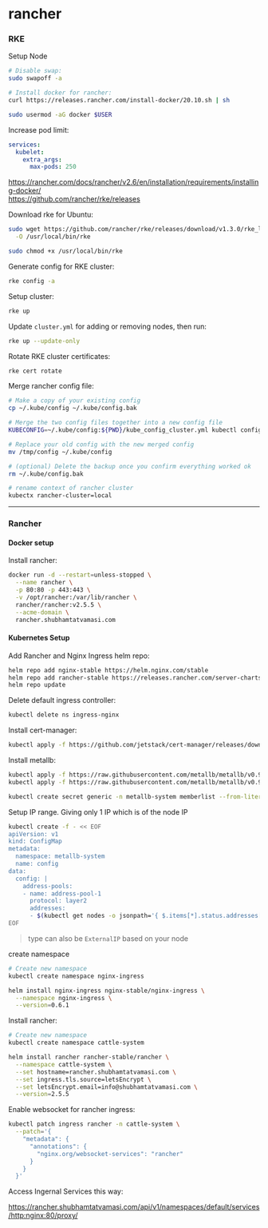 # rancher

### RKE

Setup Node
```bash
# Disable swap:
sudo swapoff -a

# Install docker for rancher:
curl https://releases.rancher.com/install-docker/20.10.sh | sh

sudo usermod -aG docker $USER
```

Increase pod limit:
```yaml
services:
  kubelet:
    extra_args:
      max-pods: 250
```

https://rancher.com/docs/rancher/v2.6/en/installation/requirements/installing-docker/ \
https://github.com/rancher/rke/releases

Download rke for Ubuntu:
```bash
sudo wget https://github.com/rancher/rke/releases/download/v1.3.0/rke_linux-amd64 \
  -O /usr/local/bin/rke

sudo chmod +x /usr/local/bin/rke
```

Generate config for RKE cluster:
```bash
rke config -a
```

Setup cluster:
```bash
rke up
```

Update `cluster.yml` for adding or removing nodes, then run:
```bash
rke up --update-only
```

Rotate RKE cluster certificates:
```bash
rke cert rotate
```

Merge rancher config file:
```bash
# Make a copy of your existing config
cp ~/.kube/config ~/.kube/config.bak

# Merge the two config files together into a new config file
KUBECONFIG=~/.kube/config:${PWD}/kube_config_cluster.yml kubectl config view --flatten > /tmp/config

# Replace your old config with the new merged config
mv /tmp/config ~/.kube/config

# (optional) Delete the backup once you confirm everything worked ok
rm ~/.kube/config.bak

# rename context of rancher cluster
kubectx rancher-cluster=local
```
---

### Rancher

#### Docker setup

Install rancher:
```bash
docker run -d --restart=unless-stopped \
  --name rancher \
  -p 80:80 -p 443:443 \
  -v /opt/rancher:/var/lib/rancher \
  rancher/rancher:v2.5.5 \
  --acme-domain \
  rancher.shubhamtatvamasi.com
```

#### Kubernetes Setup

Add Rancher and Nginx Ingress helm repo:
```bash
helm repo add nginx-stable https://helm.nginx.com/stable
helm repo add rancher-stable https://releases.rancher.com/server-charts/stable
helm repo update
```

Delete default ingress controller:
```bash
kubectl delete ns ingress-nginx
```

Install cert-manager:
```bash
kubectl apply -f https://github.com/jetstack/cert-manager/releases/download/v1.1.0/cert-manager.yaml
```

Install metallb:
```bash
kubectl apply -f https://raw.githubusercontent.com/metallb/metallb/v0.9.5/manifests/namespace.yaml
kubectl apply -f https://raw.githubusercontent.com/metallb/metallb/v0.9.5/manifests/metallb.yaml

kubectl create secret generic -n metallb-system memberlist --from-literal=secretkey="$(openssl rand -base64 128)"
```

Setup IP range. Giving only 1 IP which is of the node IP
```bash
kubectl create -f - << EOF
apiVersion: v1
kind: ConfigMap
metadata:
  namespace: metallb-system
  name: config
data:
  config: |
    address-pools:
    - name: address-pool-1
      protocol: layer2
      addresses:
      - $(kubectl get nodes -o jsonpath='{ $.items[*].status.addresses[?(@.type=="InternalIP")].address }')/32
EOF
```
> type can also be `ExternalIP` based on your node

create namespace
```bash
# Create new namespace
kubectl create namespace nginx-ingress

helm install nginx-ingress nginx-stable/nginx-ingress \
  --namespace nginx-ingress \
  --version=0.6.1
```

Install rancher:
```bash
# Create new namespace
kubectl create namespace cattle-system

helm install rancher rancher-stable/rancher \
  --namespace cattle-system \
  --set hostname=rancher.shubhamtatvamasi.com \
  --set ingress.tls.source=letsEncrypt \
  --set letsEncrypt.email=info@shubhamtatvamasi.com \
  --version=2.5.5
```

Enable websocket for rancher ingress:
```bash
kubectl patch ingress rancher -n cattle-system \
  --patch='{
    "metadata": {
      "annotations": {
        "nginx.org/websocket-services": "rancher"
      }
    }
  }'
```

Access Ingernal Services this way:

https://rancher.shubhamtatvamasi.com/api/v1/namespaces/default/services/http:nginx:80/proxy/

